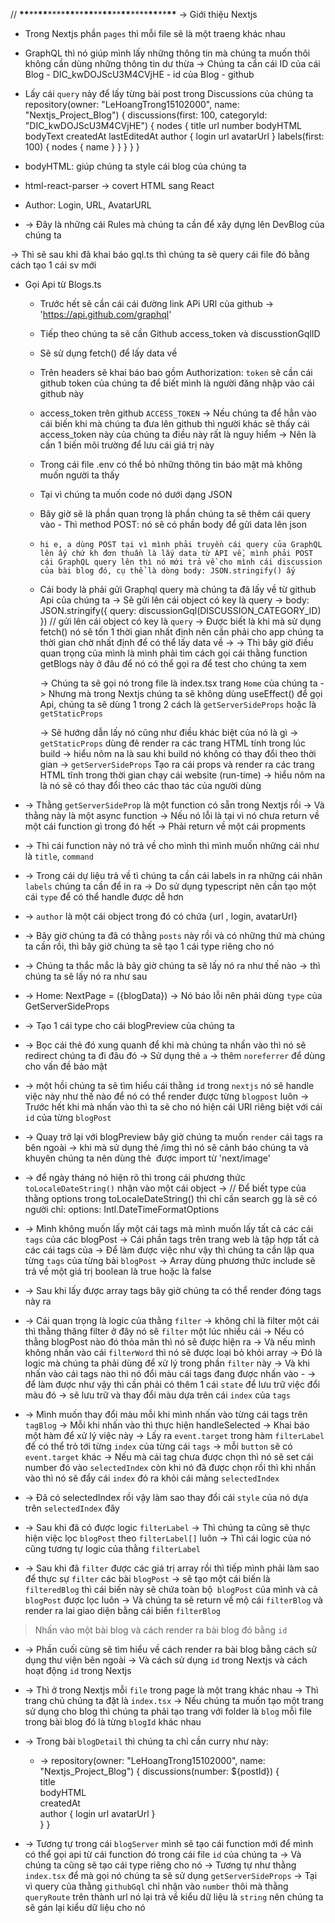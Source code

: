 // **\*\***\*\***\*\***\*\*\*\***\*\***\*\***\*\***\*\***\*\***\*\***\*\***\*\*\*\***\*\***\*\***\*\***
-> Giới thiệu Nextjs

- Trong Nextjs phần `pages` thì mỗi file sẽ là một traeng khác nhau
- GraphQL thì nó giúp mình lấy những thông tin mà chúng ta muốn thôi không cần dùng những thông tin dư thừa -> Chúng ta cần cái ID của cái Blog - DIC_kwDOJScU3M4CVjHE - id của Blog - github
- Lấy cái `query` nảy để lấy từng bài post trong Discussions của chúng ta
  repository(owner: "LeHoangTrong15102000", name: "Nextjs_Project_Blog") {
  discussions(first: 100, categoryId: "DIC_kwDOJScU3M4CVjHE") {
  nodes {
  title
  url
  number
  bodyHTML
  bodyText
  createdAt
  lastEditedAt
  author {
  login
  url
  avatarUrl
  }
  labels(first: 100) {
  nodes {
  name
  }
  }
  }
  }
  }

- bodyHTML: giúp chúng ta style cái blog của chúng ta
- html-react-parser -> covert HTML sang React
- Author: Login, URL, AvatarURL
- -> Đây là những cái Rules mà chúng ta cần để xây dựng lên DevBlog của chúng ta

-> Thì sẽ sau khi đã khai báo gql.ts thì chúng ta sẽ query cái file đó bằng cách tạo 1 cái sv mới

- Gọi Api từ Blogs.ts

  - Trước hết sẽ cần cái cái đường link APi URl của github -> 'https://api.github.com/graphql'
  - Tiếp theo chúng ta sẽ cần Github access_token và discusstionGqlID
  - Sẽ sử dụng fetch() để lấy data về
  - Trên headers sẽ khai báo bao gồm Authorization: `token` sẽ cần cái github token của chúng ta để biết mình là người đăng nhập vào cái github này

  - access_token trên github `ACCESS_TOKEN` -> Nếu chúng ta để hẳn vào cái biến khi mà chúng ta đưa lên github thì người khác sẽ thấy cái access_token này của chúng ta điều này rất là nguy hiểm -> Nên là cần 1 biến môi trường để lưu cái giá trị này
  - Trong cái file .env có thể bỏ những thông tin báo mật mà không muốn người ta thấy
  - Tại vì chúng ta muốn code nó dưới dạng JSON
  - Bây giờ sẽ là phần quan trọng là phần chúng ta sẽ thêm cái query vào - Thì method POST: nó sẽ có phần body để gửi data lên json
  - `hi e, a dùng POST tại vì mình phải truyền cái query của GraphQL lên ấy chứ kh đơn thuần là lấy data từ API về, mình phải POST cái GraphQL query lên thì nó mới trả về cho mình cái discussion của bài blog đó, cụ thể là dòng body: JSON.stringify() ấy`
  - Cái body là phải gửi Graphql query mà chúng ta đã lấy về từ github Api của chúng ta -> Sẽ gửi lên cái object có key là query -> body: JSON.stringify({ query: discussionGql(DISCUSSION_CATEGORY_ID) }) // gửi lên cái object có key là `query`
    -> Được biết là khi mà sử dụng fetch() nó sẽ tốn 1 thời gian nhất định nên cần phải cho app chúng ta thời gian chờ nhất định để có thể lấy data về
    ->
    -> Thì bây giờ điều quan trọng của mình là mình phải tìm cách gọi cái thằng function getBlogs này ở đâu để nó có thể gọi ra để test cho chúng ta xem

    -> Chúng ta sẽ gọi nó trong file là index.tsx trang `Home` của chúng ta
    -> Nhưng mà trong Nextjs chúng ta sẽ không dùng useEffect() để gọi Api, chúng ta sẽ dùng 1 trong 2 cách là `getServerSideProps` hoặc là `getStaticProps`

    -> Sẽ hướng dẫn lấy nó cũng như điều khác biệt của nó là gì
    -> `getStaticProps` dùng đẻ render ra các trang HTML tính trong lúc build -> hiểu nôm na là sau khi build nó không có thay đổi theo thời gian
    -> `getServerSideProps` Tạo ra cái props và render ra các trang HTML tĩnh trong thời gian chạy cái website (run-time) -> hiểu nôm na là nó sẽ có thay đổi theo các thao tác của người dùng

- -> Thằng `getServerSideProp` là một function có sẵn trong Nextjs rồi -> Và thằng này là một async function -> Nếu nó lỗi là tại vì nó chưa return về một cái function gì trong đó hết -> Phải return về một cái propments
- -> Thì cái function này nó trả về cho mình thì mình muốn những cái như là `title`, `command`
- -> Trong cái dự liệu trả về tì chúng ta cần cái labels in ra những cái nhãn `labels` chúng ta cần để in ra -> Do sử dụng typescript nên cần tạo một cái `type` để có thể handle được dễ hơn
- -> `author` là một cái object trong đó có chứa {url , login, avatarUrl}
- -> Bây giờ chúng ta đã có thằng `posts` này rồi và có những thứ mà chúng ta cần rồi, thì bây giờ chúng ta sẽ tạo 1 cái type riêng cho nó
- -> Chúng ta thắc mắc là bây giờ chúng ta sẽ lấy nó ra như thế nào -> thì chúng ta sẽ lấy nó ra như sau
- -> Home: NextPage = ({blogData}) -> Nó báo lỗi nên phải dùng `type` của GetServerSideProps
- -> Tạo 1 cái type cho cái blogPreview của chúng ta
- -> Bọc cái thẻ đó xung quanh để khi mà chúng ta nhấn vào thì nó sẽ redirect chúng ta đi đâu đó -> Sử dụng thẻ `a` -> thêm `noreferrer` để dùng cho vấn đề bảo mật
- -> một hồi chúng ta sẽ tìm hiểu cái thằng `id` trong `nextjs` nó sẽ handle việc này như thế nào để nó có thể render được từng `blogpost` luôn -> Trước hết khi mà nhấn vào thì ta sẽ cho nó hiện cái URl riêng biệt với cái `id` của từng `blogPost`
- -> Quay trở lại với blogPreview bây giờ chúng ta muốn `render` cái tags ra bên ngoài -> khi mà sử dụng thẻ /img thì nó sẽ cảnh báo chúng ta và khuyên chúng ta nên dùng thẻ <Image /> được import từ 'next/image'
- -> để ngày tháng nó hiện rõ thì trong cái phương thức `toLocaleDateString()` nhận vào một cái object -> // Để biết type của thằng options trong toLocaleDateString() thì chỉ cần search gg là sẽ có người chỉ: options: Intl.DateTimeFormatOptions
- -> Mình không muốn lấy một cái tags mà mình muốn lấy tất cả các cái `tags` của các blogPost -> Cái phần tags trên trang web là tập hợp tất cả các cái tags của -> Để làm được việc như vậy thì chúng ta cần lập qua từng `tags` của từng bài `blogPost` -> Array dùng phương thức include sẽ trả về một giá trị boolean là true hoặc là false
- -> Sau khi lấy được array tags bây giờ chúng ta có thể render đóng tags này ra
- -> Cái quan trọng là logic của thằng `filter` -> không chỉ là filter một cái thì thằng thăng filter ở đây nó sẽ `filter` một lúc nhiều cái -> Nếu có thằng blogPost nào đó thỏa mãn thì nó sẽ được hiện ra -> Và nếu mình không nhấn vào cái `filterWord` thì nó sẽ được loại bỏ khỏi array -> Đó là logic mà chúng ta phải dùng để xử lý trong phần `filter` này -> Và khi nhấn vào cái tags nào thì nó đổi màu cái tags đang được nhấn vào - -> để làm được như vậy thì cần phải có thêm 1 cái `state` để lưu trữ việc đổi màu đó -> sẽ lưu trữ và thay đổi màu dựa trên cái `index` của `tags`
- -> Mình muốn thay đổi màu mỗi khi mình nhấn vào từng cái tags trên `tagBlog` -> Mỗi khi nhấn vào thì thực hiện handleSelected -> Khai báo một hàm để xử lý việc này -> Lấy ra `event.target` trong hàm `filterLabel` để có thể trỏ tới từng `index` của từng cái `tags` -> mỗi `button` sẽ có `event.target` khác -> Nếu mà cái tag chưa được chọn thì nó sẽ set cái number đó vào `selectedIndex` còn khi nó đã được chọn rồi thì khi nhấn vào thì nó sẽ đẩy cái `index` đó ra khỏi cái mảng `selectedIndex`
- -> Đã có selectedIndex rồi vậy làm sao thay đổi cái `style` của nó dựa trên `selectedIndex` đây
- -> Sau khi đã có được logic `filterLabel` -> Thì chúng ta cũng sẽ thực hiện việc lọc `blogPost` theo `filterLabel[]` luôn -> Thì cái logic của nó cũng tương tự logic của thằng `filterLabel`
- -> Sau khi đã `filter` được các giá trị array rồi thì tiếp mình phải làm sao để thực sự `filter` các bài `blogPost` -> sẽ tạo một cái biến là `filteredBlog` thì cái biến này sẽ chứa toàn bộ` blogPost` của mình và cả `blogPost` được lọc luôn -> Và chúng ta sẽ return về mộ cái `filterBlog` và render ra lai giao diện bằng cái biến `filterBlog`

> Nhấn vào một bài blog và cách render ra bài blog đó bằng `id`

- -> Phần cuối cùng sẽ tìm hiểu về cách render ra bài blog bằng cách sử dụng thư viện bên ngoài -> Và cách sử dụng `id` trong Nextjs và cách hoạt động `id` trong Nextjs
- -> Thì ở trong Nextjs mỗi `file` trong page là một trang khác nhau -> Thì trang chủ chúng ta đặt là `index.tsx` -> Nếu chúng ta muốn tạo một trang sử dụng cho blog thì chúng ta phải tạo trang với folder là `blog` mỗi file trong bài blog đó là từng `blogId` khác nhau
- -> Trong bài `blogDetail` thì chúng ta chỉ cần curry như này:

  - -> repository(owner: "LeHoangTrong15102000", name: "Nextjs_Project_Blog") {
    discussions(number: ${postId}) {  
    title  
    bodyHTML  
    createdAt  
    author {
    login
    url
    avatarUrl
    }  
    }
    }

- -> Tương tự trong cái `blogServer` mình sẽ tạo cái function mới để mình có thể gọi api từ cái function đó trong cái file `id` của chúng ta -> Và chúng ta cũng sẽ tạo cái type riêng cho nó -> Tương tự như thằng `index.tsx` để mà gọi nó chúng ta sẽ sử dụng `getServerSideProps` -> Tại vì query của thằng `githubGql` chỉ nhận vào `number` thôi mà thằng `queryRoute` trên thành url nó lại trả về kiểu dữ liệu là `string` nên chúng ta sẽ gán lại kiểu dữ liệu cho nó
